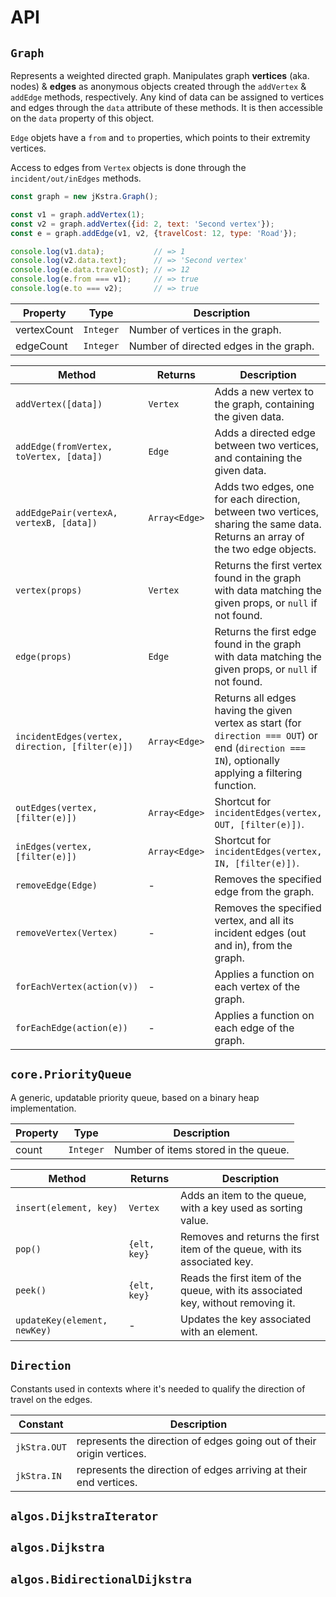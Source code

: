 API
===

`Graph`
---

Represents a weighted directed graph. Manipulates graph **vertices** (aka. nodes) & **edges** as anonymous objects created through the `addVertex` & `addEdge` methods, respectively. Any kind of data can be assigned to vertices and edges through the `data` attribute of these methods. It is then accessible on the `data` property of this object.

`Edge` objets have a `from` and `to` properties, which points to their extremity vertices.

Access to edges from `Vertex` objects is done through the `incident/out/inEdges` methods.

```javascript
const graph = new jKstra.Graph();

const v1 = graph.addVertex(1);
const v2 = graph.addVertex({id: 2, text: 'Second vertex'});
const e = graph.addEdge(v1, v2, {travelCost: 12, type: 'Road'});

console.log(v1.data);           // => 1
console.log(v2.data.text);      // => 'Second vertex'
console.log(e.data.travelCost); // => 12
console.log(e.from === v1);     // => true
console.log(e.to === v2);       // => true
```

Property | Type | Description
---|---|---
vertexCount | `Integer` | Number of vertices in the graph.
edgeCount | `Integer` | Number of directed edges in the graph.

Method | Returns | Description
---|---|---
`addVertex([data])`| `Vertex` | Adds a new vertex to the graph, containing the given data.
`addEdge(fromVertex, toVertex, [data])` | `Edge` | Adds a directed edge between two vertices, and containing the given data.
`addEdgePair(vertexA, vertexB, [data])` | `Array<Edge>` | Adds two edges, one for each direction, between two vertices, sharing the same data. Returns an array of the two edge objects.
`vertex(props)` | `Vertex` | Returns the first vertex found in the graph with data matching the given props, or `null` if not found.
`edge(props)` | `Edge` | Returns the first edge found in the graph with data matching the given props, or `null` if not found.
`incidentEdges(vertex, direction, [filter(e)])` | `Array<Edge>` | Returns all edges having the given vertex as start (for `direction === OUT`) or end (`direction === IN`), optionally applying a filtering function.
`outEdges(vertex, [filter(e)])` | `Array<Edge>` | Shortcut for `incidentEdges(vertex, OUT, [filter(e)])`.
`inEdges(vertex, [filter(e)])` | `Array<Edge>` | Shortcut for `incidentEdges(vertex, IN, [filter(e)])`.
`removeEdge(Edge)` | - | Removes the specified edge from the graph.
`removeVertex(Vertex)` | - | Removes the specified vertex, and all its incident edges (out and in), from the graph.
`forEachVertex(action(v))` | - | Applies a function on each vertex of the graph.
`forEachEdge(action(e))` | - | Applies a function on each edge of the graph.

`core.PriorityQueue`
---

A generic, updatable priority queue, based on a binary heap implementation.

Property | Type | Description
---|---|---
count | `Integer` | Number of items stored in the queue.

Method | Returns | Description
---|---|---
`insert(element, key)`| `Vertex` | Adds an item to the queue, with a key used as sorting value.
`pop()` | `{elt, key}` | Removes and returns the first item of the queue, with its associated key.
`peek()` | `{elt, key}` | Reads the first item of the queue, with its associated key, without removing it.
`updateKey(element, newKey)` | - | Updates the key associated with an element.


`Direction`
---

Constants used in contexts where it's needed to qualify the direction of travel on the edges.

Constant | Description
---|---
`jkStra.OUT` | represents the direction of edges going out of their origin vertices.
`jkStra.IN` | represents the direction of edges arriving at their end vertices.

`algos.DijkstraIterator`
---

`algos.Dijkstra`
---

`algos.BidirectionalDijkstra`
---
